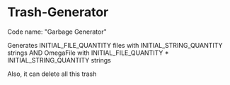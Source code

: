 # Trash-Generator

Code name: "Garbage Generator"

Generates INITIAL_FILE_QUANTITY files with INITIAL_STRING_QUANTITY strings AND 
  OmegaFile with INITIAL_FILE_QUANTITY * INITIAL_STRING_QUANTITY strings
  
Also, it can delete all this trash
